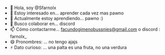 - 👋 Hola, soy @Sfarnolx
- 👀 Estoy interesado en... aprender cada vez mas pawno
- 🌱 Actualmente estoy aprendiendo... pawno :)
- 💞️ Busco colaborar en... discord
- 📫 Cómo contactarme... facundogimenobussnies@gmail.com o discord : farnolx_
- 😄 Pronombres: ... no tengo ajajs
- ⚡ Dato curioso: ... una palta es una fruta, no una verdura

<!---
Sfarnolx/Sfarnolx es un repositorio ✨ especial ✨ porque su `README.md` (este archivo) aparece en su perfil de GitHub.
Puede hacer clic en el enlace Vista previa para ver los cambios.
--->

